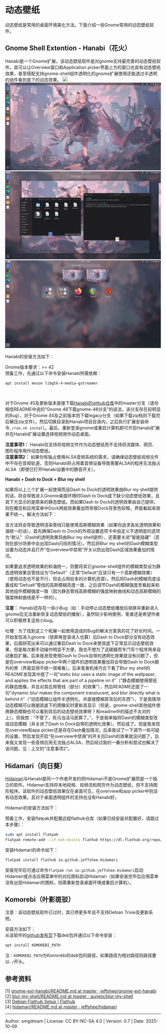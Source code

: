 # 动态壁纸
动态壁纸是常用的桌面环境美化方法。下面介绍一些Gnome常用的动态壁纸软件。

## Gnome Shell Extention - Hanabi（花火）
Hanabi是一个Gnome扩展，该动态壁纸软件是对gnome支持最完善的动态壁纸软件。其可以让Overview窗口和Application picker界面上方的窗口也具有动态壁纸效果，甚至搭配支持gnome-shell组件透明化的gnome扩展使用还能透过半透明的组件看到底下的动态效果。
![](images/live-wp/.png)
![](images/live-wp/hanabi-1.png)
![](images/live-wp/hanabi-2.png)
![](images/live-wp/hanabi-3.png)

Hanabi的安装方法如下：  

Gnome版本要求：>= 42  
预备工作，先通过以下命令安装Hanabi所需依赖：  
```sh
apt install meson libgtk-4-media-gstreamer
```
<br>

对于Gnome 45及更新版本直接下载[Hanabi的github仓库](https://github.com/jeffshee/gnome-ext-hanabi)中的master分支（请勿相信README中说的“Gnome 48下载gnome-48分支”的说法，该分支存在较明显的Bug），对于Gnome 44及之前版本则下载legacy分支（如果下载zip档则下载完后解压zip文件）。然后切换目录到Hanabi项目目录内，之后执行扩展安装命令`./run.sh install`。最后，重新登录gnome或重启计算机即可开启Hanabi扩展并在Hanabi扩展设置选择视频用作动态桌面。  

**注意事项1：** Hanabi仅支持将视频文件作为动态壁纸而不支持将流媒体、网页、图形程序用作动态壁纸。  
**注意事项2：** 如果你有独占使用ALSA音频系统的需求，请确保动态壁纸视频文件中不存在音频轨道，否则Hanabi将占用着音频设备导致需要ALSA的程序无法独占ALSA（即使已打开Hanabi设置中的静音开关）。  

**Hanabi + Dash to Dock + Blur my shell**  

如果将以上三个扩展一起使用而且Dash to Dock的透明效果由Blur my shell提供的话，将会导致进入Gnome桌面环境时Dash to Dock底下缺少动态壁纸效果，且其下方显示的是原来的静态壁纸。而如果Dash to Dock的透明效果由自己提供，则在概览和应用菜单中Dock两层效果叠加而导致Dock背景色较暗，界面看起来效果不统一。解决方法如下：  

该方法将会导致透明渲染管线只能使用高斯模糊效果（如果你追求各处透明效果和谐统一的话）。首先确保Dash to Dock的外观设置选项卡中自定义不透明度的选项为“默认”（Dash的透明效果将由Blur my shell提供），还需要关闭“智能隐藏”（否则在部分场景中会出现Dash闪烁的情况）。然后将Blur my shell的Dash模糊类型设置为动态并且打开“在overview中禁用”开关以防出现Dash区域效果叠加的情况。  

如果要追求透明效果的和谐统一，则要将其它gnome-shell组件的模糊类型设为静态透明效果且管线设为“Default”（正常“Default”应该只有一个高斯模糊效果）（使用动态也不是不行，但会占用较多的计算机资源）。然后将Dash的模糊亮度设置成和“Defualt”管线的高斯模糊亮度一致，之后调节Dash的模糊强度至看起来和其他组件模糊强度一致（因为静态管线高斯模糊的强度映射曲线和动态高斯模糊的强度映射曲线是不一样的）。  

**注意：** Hanabi还存在一些小Bug（如：手动停止动态壁纸播放后锁屏并重新进入gnome后无法重新恢复动态壁纸的播放），虽然较少影响使用，笔者还是希望作者可以积极修复这些小bug。  

吐槽：为了找到这三个拓展一起使用造成的Bug的解决方案真的花了好长时间。一开始发现进入gnome（锁屏再登录进入也算）后Dash to Dock部分没有动态效果，后面研究出来可以通过重启Dash to Dock来使其底下正常显示动态壁纸效果，但是每次都手动操作明显不方便，我也不想为了这碟醋而专门写个程序用来自动重启扩展。后来我发现使用Dash to Dock自带的透明化效果就没有问题了，但是在overview和app picker中两个插件的透明效果叠加将会导致Dash to Dock额外的黑（界面显得不统一很难看）。后来笔者机缘巧合下看了Blur my shell的README发现其中提了一句"static blur uses a static image of the wallpaper, and applies the effects that are part of a pipeline on it"（“静态模糊使用壁纸的静态图像，并且对其应用管线（部分）的效果”），然后README还提了一句"dynamic blur makes the component translucent, and blur directly what is behind it"（“动态模糊让组件半透明化，并直接模糊其背后的东西”），于是我猜测动态模糊可以根据其底下的图像实时更新其显示（但是，gnome-shell其他组件使用静态模糊也可以看到背后的动态壁纸效果呀？和readme中的描述不太对的上）。但我想：“不管了，死马当活马医算了。”，于是我单独将Dash的模糊类型改成动态模糊（并关闭了Dash to Dock自带的透明化效果）。然后成了。但是我发现在overview和app picker还是存在Dash叠加情况，后来我试了一下调节一些可疑的设置，然后发现开启“在overview中禁用”的开关后Dash的效果就没问题了。后来我又发现一些音频应用无法独占ALSA，然后经过我的一番分析和尝试也解决了该问题，见：上文的“注意事项2”。  

## Hidamari（向日葵）
[Hidamari](https://github.com/jeffshee/hidamari)与Hanabi是同一个作者开发的但Hidamari不是Gnome扩展而是一个独立的软件。Hidamari支持将本地视频、视频流和网页作为动态壁纸，但不支持图形程序。该软件的动态壁纸效果仅在桌面可见，在overview和app picker中则没有动态效果。且对于桌面透明组件的支持也没有Hanabi好。  

Hidamari的安装方法如下：  

预备工作，安装flatpak并配置远程flathub仓库（如果已经安装并配置好，请跳过本步骤）：  
```sh
sudo apt install flatpak
flatpak remote-add --if-not-exists flathub https://dl.flathub.org/repo/flathub.flatpakrepo
```

安装Hidamari的命令如下：  
```sh
flatpak install flathub io.github.jeffshee.Hidamari
```
安装完毕后可通过命令`flatpak run io.github.jeffshee.Hidamari`启动Hidamari或点击应用菜单中的对应图标启动Hidamari（如果安装完毕后应用菜单没有出现Hidamari的图标，则需重新登录桌面环境或重启计算机）。

## Komorebi（叶影斑驳）
注意：该动态壁纸软件已过时，其已停更多年且不支持Debian Trixie及更新系统。

安装方法如下：  
从该软件的[github发布页](https://github.com/christianloopp/komorebi/releases)下载deb包并通过以下命令安装：  
```sh
apt install KOMOREBI_PATH
```
注：`KOMOREBI_PATH`为Komorebi的deb包的路径，如果路径为相对路径则路径要以`./`开头。  

## 参考资料

\[1\] [gnome-ext-hanabi/README.md at master · jeffshee/gnome-ext-hanabi](https://github.com/jeffshee/gnome-ext-hanabi/blob/master/README.md)  
\[2\] [blur-my-shell/README.md at master · aunetx/blur-my-shell](https://github.com/aunetx/blur-my-shell/blob/master/README.md)  
\[3\] [Debian Flathub Setup | Flathub](https://flathub.org/setup/Debian)  
\[4\] [hidamari/README.md at master · jeffshee/hidamari](https://github.com/jeffshee/hidamari/blob/master/README.md)  

---
Author: smgdream | License: CC BY-NC-SA 4.0 | Version: 0.7 | Date: 2025-10-09
